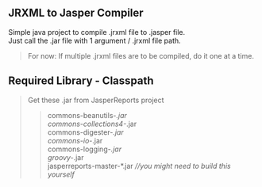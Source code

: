 ## JRXML to Jasper Compiler
Simple java project to compile .jrxml file to .jasper file.  
Just call the .jar file with 1 argument / .jrxml file path.  
> For now: If multiple .jrxml files are to be compiled, do it one at a time.  

## Required Library - Classpath
> Get these .jar from JasperReports project  
>> commons-beanutils-*.jar  
>> commons-collections4-*.jar  
>> commons-digester-*.jar  
>> commons-io-*.jar  
>> commons-logging-*.jar  
>> groovy-*.jar  
>> jasperreports-master-*.jar   _//you might need to build this yourself_  